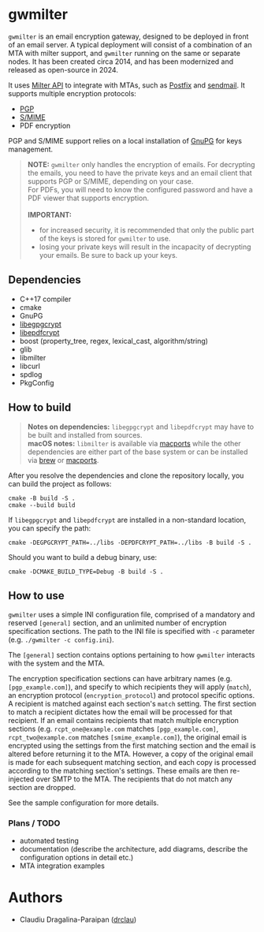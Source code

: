 # gwmilter

`gwmilter` is an email encryption gateway, designed to be deployed in front of an email server.
A typical deployment will consist of a combination of an MTA with milter support, and `gwmilter` running on the same or separate nodes.
It has been created circa 2014, and has been modernized and released as open-source in 2024.

It uses [Milter API](https://en.wikipedia.org/wiki/Milter) to integrate with MTAs, such as [Postfix](https://www.postfix.org) and [sendmail](https://en.wikipedia.org/wiki/Sendmail).
It supports multiple encryption protocols:
* [PGP](https://en.wikipedia.org/wiki/Pretty_Good_Privacy)
* [S/MIME](https://en.wikipedia.org/wiki/S/MIME)
* PDF encryption

PGP and S/MIME support relies on a local installation of [GnuPG](https://gnupg.org) for keys management.

> **NOTE:** `gwmilter` only handles the encryption of emails. For decrypting the emails, you need to have the private keys and an email client that supports PGP or S/MIME, depending on your case.
> <br>For PDFs, you will need to know the configured password and have a PDF viewer that supports encryption.<br><br>
> **IMPORTANT:**
> - for increased security, it is recommended that only the public part of the keys is stored for `gwmilter` to use.
> - losing your private keys will result in the incapacity of decrypting your emails. Be sure to back up your keys.

## Dependencies

* C++17 compiler
* cmake
* GnuPG
* [libegpgcrypt](https://github.com/rzvncj/libegpgcrypt)
* [libepdfcrypt](https://github.com/rzvncj/libepdfcrypt)
* boost (property_tree, regex, lexical_cast, algorithm/string)
* glib
* libmilter
* libcurl
* spdlog
* PkgConfig

## How to build

> **Notes on dependencies:** `libegpgcrypt` and `libepdfcrypt` may have to be built and installed from sources.
> <br>
> **macOS notes:** `libmilter` is available via [macports](https://www.macports.org) while the other dependencies are either part of the base system or can be installed via [brew](https://brew.sh) or [macports](https://www.macports.org).

After you resolve the dependencies and clone the repository locally, you can build the project as follows:

```shell
cmake -B build -S .
cmake --build build
```

If `libegpgcrypt` and `libepdfcrypt` are installed in a non-standard location, you can specify the path:

```shell
cmake -DEGPGCRYPT_PATH=../libs -DEPDFCRYPT_PATH=../libs -B build -S .
```

Should you want to build a debug binary, use:

```shell
cmake -DCMAKE_BUILD_TYPE=Debug -B build -S .
```

## How to use

`gwmilter` uses a simple INI configuration file, comprised of a mandatory and reserved `[general]` section, and an unlimited number of encryption specification sections. The path to the INI file is specified with `-c` parameter (e.g. `./gwmilter -c config.ini`).

The `[general]` section contains options pertaining to how `gwmilter` interacts with the system and the MTA.

The encryption specification sections can have arbitrary names (e.g. `[pgp_example.com]`), 
and specify to which recipients they will apply (`match`), 
an encryption protocol (`encryption_protocol`) and protocol specific options.
A recipient is matched against each section's `match` setting.
The first section to match a recipient dictates how the email will be processed for that recipient.
If an email contains recipients that match multiple encryption sections 
(e.g. `rcpt_one@example.com` matches `[pgp_example.com]`, `rcpt_two@example.com` matches `[smime_example.com]`), 
the original email is encrypted using the settings from the first matching section and the email is altered before returning it to the MTA. 
However, a copy of the original email is made for each subsequent matching section, 
and each copy is processed according to the matching section's settings. 
These emails are then re-injected over SMTP to the MTA.
The recipients that do not match any section are dropped.

See the sample configuration for more details.

### Plans / TODO

* automated testing
* documentation (describe the architecture, add diagrams, describe the configuration options in detail etc.)
* MTA integration examples

# Authors

* Claudiu Dragalina-Paraipan ([drclau](https://github.com/drclau))